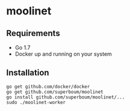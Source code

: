moolinet
========

## Requirements

 * Go 1.7
 * Docker up and running on your system


## Installation

```
go get github.com/docker/docker
go get github.com/superboum/moolinet
go install github.com/superboum/moolinet/...
sudo ./moolinet-worker
```



